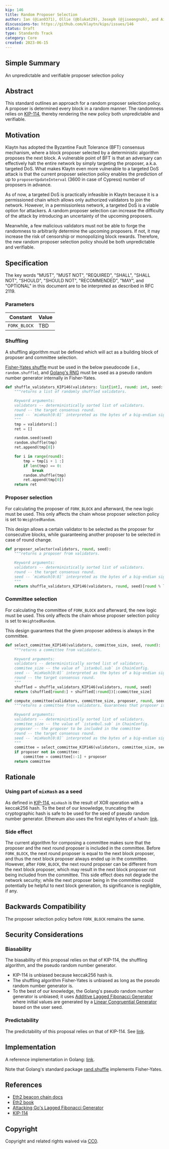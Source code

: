 ```yaml
---
kip: 146
title: Random Proposer Selection
author: Ian (@ian0371), Ollie (@blukat29), Joseph (@jiseongnoh), and Aidan (@aidan-kwon)
discussions-to: https://github.com/klaytn/kips/issues/146
status: Draft
type: Standards Track
category: Core
created: 2023-06-15
---
```


## Simple Summary

An unpredictable and verifiable proposer selection policy

## Abstract

This standard outlines an approach for a random proposer selection policy. A proposer is determined every block in a random manner. The randomness relies on [KIP-114](https://github.com/klaytn/kips/blob/main/KIPs/kip-114.md), thereby rendering the new policy both unpredictable and verifiable.

## Motivation

Klaytn has adopted the Byzantine Fault Tolerance (BFT) consensus mechanism, where a block proposer selected by a deterministic algorithm proposes the next block. A vulnerable point of BFT is that an adversary can effectively halt the entire network by simply targeting the proposer, a.k.a. targeted DoS. What makes Klaytn even more vulnerable to a targeted DoS attack is that the current proposer selection policy enables the prediction of up to `proposerUpdateInterval` (3600 in case of Cypress) number of proposers in advance.

As of now, a targeted DoS is practically infeasible in Klaytn because it is a permissioned chain which allows only authorized validators to join the network. However, in a permissionless network, a targeted DoS is a viable option for attackers. A random proposer selection can increase the difficulty of the attack by introducing an uncertainty of the upcoming proposers.

Meanwhile, a few malicious validators must not be able to forge the randomness to arbitrarily determine the upcoming proposers. If not, it may increase the risk of censorship or monopolizing block rewards. Therefore, the new random proposer selection policy should be both unpredictable and verifiable.

## Specification

The key words "MUST", "MUST NOT", "REQUIRED", "SHALL", "SHALL NOT", "SHOULD", "SHOULD NOT", "RECOMMENDED", "MAY", and "OPTIONAL" in this document are to be interpreted as described in RFC 2119.

### Parameters

| Constant     | Value |
| ------------ | ----- |
| `FORK_BLOCK` | TBD   |

### Shuffling

A shuffling algorithm must be defined which will act as a building block of proposer and committee selection.

[Fisher-Yates shuffle](https://en.wikipedia.org/wiki/Fisher%E2%80%93Yates_shuffle) must be used in the below pseudocode (i.e., `random.shuffle`), and [Golang's RNG](https://cs.opensource.google/go/go/+/master:src/math/rand/rng.go;l=7-12) must be used as a pseudo random number generator internally in Fisher-Yates.

```py
def shuffle_validators_KIP146(validators: list[int], round: int, seed: int):
    """returns a list of randomly shuffled validators.

    Keyword arguments:
    validators -- deterministically sorted list of validators.
    round -- the target consensus round.
    seed -- `mixHash[0:8]` interpreted as the bytes of a big-endian signed 64-bit integer. The `mixHash` of the previous block is used (see KIP-114).
    """
    tmp = validators[:]
    ret = []

    random.seed(seed)
    random.shuffle(tmp)
    ret.append(tmp[0])

    for i in range(round):
        tmp = tmp[i + 1 :]
        if len(tmp) == 0:
            break
        random.shuffle(tmp)
        ret.append(tmp[0])
    return ret
```

### Proposer selection

For calculating the proposer of `FORK_BLOCK` and afterward, the new logic must be used.
This only affects the chain whose proposer selection policy is set to `WeightedRandom`.

This design allows a certain validator to be selected as the proposer for consecutive blocks, while guaranteeing another proposer to be selected in case of round change.

```py
def proposer_selector(validators, round, seed):
    """returns a proposer from validators.

    Keyword arguments:
    validators -- deterministically sorted list of validators.
    round -- the target consensus round.
    seed -- `mixHash[0:8]` interpreted as the bytes of a big-endian signed 64-bit integer. The `mixHash` of the previous block is used (see KIP-114).
    """
    return shuffle_validators_KIP146(validators, round, seed)[round % len(validators)]
```

### Committee selection

For calculating the committee of `FORK_BLOCK` and afterward, the new logic must be used.
This only affects the chain whose proposer selection policy is set to `WeightedRandom`.

This design guarantees that the given proposer address is always in the committee.

```py
def select_committee_KIP146(validators, committee_size, seed, round):
    """returns a committee from validators.

    Keyword arguments:
    validators -- deterministically sorted list of validators.
    commitee_size -- the value of `istanbul.sub` in ChainConfig.
    seed -- `mixHash[0:8]` interpreted as the bytes of a big-endian signed 64-bit integer. The `mixHash` of the previous block is used (see KIP-114).
    round -- the target consensus round.
    """
    shuffled = shuffle_validators_KIP146(validators, round, seed)
    return (shuffled[round:] + shuffled[:round])[:committee_size]

def compute_committee(validators, committee_size, proposer, round, seed):
    """returns a committee from validators. Guarantees that proposer is in the committee.

    Keyword arguments:
    validators -- deterministically sorted list of validators.
    commitee_size -- the value of `istanbul.sub` in ChainConfig.
    proposer -- the proposer to be included in the committee
    round -- the target consensus round.
    seed -- `mixHash[0:8]` interpreted as the bytes of a big-endian signed 64-bit integer. The `mixHash` of the previous block is used (see KIP-114).
    """
    committee = select_committee_KIP146(validators, committee_size, seed, round)
    if proposer not in committee:
        committee = committee[:-1] + proposer
    return committee
```

## Rationale

### Using part of `mixHash` as a seed

As defined in [KIP-114](https://github.com/klaytn/kips/blob/main/KIPs/kip-114.md), `mixHash` is the result of XOR operation with a keccak256 hash.
To the best of our knowledge, truncating the cryptographic hash is safe to be used for the seed of pseudo random number generator.
Ethereum also uses the first eight bytes of a hash: [link](https://github.com/ethereum/consensus-specs/blob/dev/specs/phase0/beacon-chain.md#compute_shuffled_index).

### Side effect

The current algorithm for composing a committee makes sure that the proposer and the next round proposer is included in the committee. Before `FORK_BLOCK`, the next round proposer is equal to the next block proposer, and thus the next block proposer always ended up in the committee. However, after `FORK_BLOCK`, the next round proposer can be different from the next block proposer, which may result in the next block proposer not being included from the committee. This side effect does not degrade the network security; while the next proposer being in the committee could potentially be helpful to next block generation, its significance is negligible, if any.

## Backwards Compatibility

The proposer selection policy before `FORK_BLOCK` remains the same.

## Security Considerations

### Biasability

The biasability of this proposal relies on that of KIP-114, the shuffling algorithm, and the pseudo random number generator.

- KIP-114 is unbiased because keccak256 hash is.
- The shuffling algorithm Fisher-Yates is unbiased as long as the pseudo random number generator is.
- To the best of our knowledge, the Golang's pseudo random number generator is unbiased; it uses [Additive Lagged Fibonacci Generator](https://en.wikipedia.org/wiki/Lagged_Fibonacci_generator) where initial values are generated by a [Linear Congruential Generator](https://en.wikipedia.org/wiki/Linear_congruential_generator) based on the user seed.

### Predictability

The predictability of this proposal relies on that of KIP-114. See [link](https://github.com/klaytn/kips/blob/kip114/KIPs/kip-114.md#predictability).

## Implementation

A reference implementation in Golang: [link](https://github.com/ian0371/klaytn/tree/fork/proposer-selection-3).

Note that Golang's standard package [rand.shuffle](https://cs.opensource.google/go/go/+/master:src/math/rand/rand.go;l=252) implements Fisher-Yates.

## References

- [Eth2 beacon chain docs](https://github.com/ethereum/consensus-specs/blob/dev/specs/phase0/beacon-chain.md)
- [Eth2 book](https://eth2book.info/capella/part2/building_blocks/shuffling/)
- [Attacking Go's Lagged Fibonacci Generator](https://www.leviathansecurity.com/media/attacking-gos-lagged-fibonacci-generator)
- [KIP-114](https://github.com/klaytn/kips/blob/main/KIPs/kip-114.md)

## Copyright

Copyright and related rights waived via [CC0](https://creativecommons.org/publicdomain/zero/1.0/).
